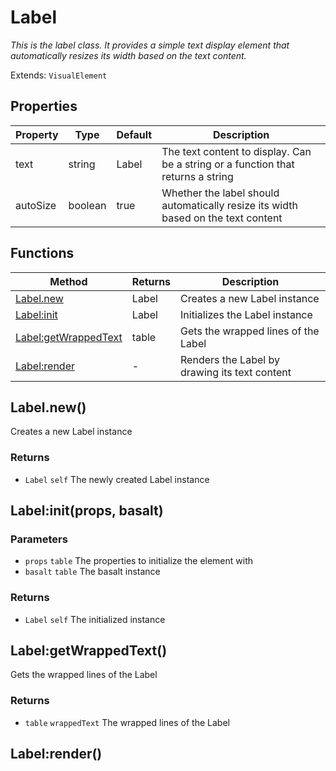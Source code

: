 # Label
_This is the label class. It provides a simple text display element that automatically
resizes its width based on the text content._

Extends: `VisualElement`

## Properties

|Property|Type|Default|Description|
|---|---|---|---|
|text|string|Label|The text content to display. Can be a string or a function that returns a string|
|autoSize|boolean|true|Whether the label should automatically resize its width based on the text content|

## Functions

|Method|Returns|Description|
|---|---|---|
|[Label.new](#label-new)|Label|Creates a new Label instance|
|[Label:init](#label-init-props-basalt)|Label|Initializes the Label instance|
|[Label:getWrappedText](#label-getwrappedtext)|table|Gets the wrapped lines of the Label|
|[Label:render](#label-render)|-|Renders the Label by drawing its text content|

## Label.new()

Creates a new Label instance

### Returns
* `Label` `self` The newly created Label instance

## Label:init(props, basalt)
### Parameters
* `props` `table` The properties to initialize the element with
* `basalt` `table` The basalt instance

### Returns
* `Label` `self` The initialized instance

## Label:getWrappedText()

Gets the wrapped lines of the Label

### Returns
* `table` `wrappedText` The wrapped lines of the Label

## Label:render()